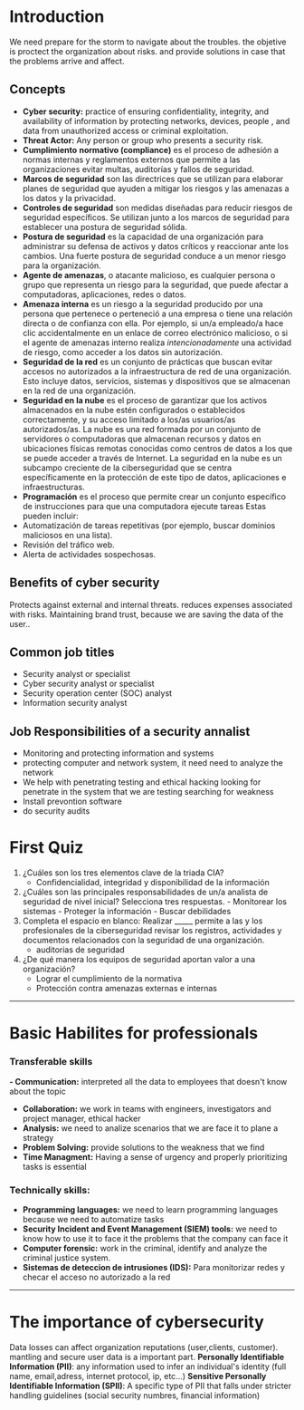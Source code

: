 # Introduction
We need prepare for the storm to navigate about the troubles. the objetive is proctect the organization about risks. and provide solutions in case that the problems arrive and affect.

## Concepts
- **Cyber security:** practice of ensuring confidentiality, integrity, and availability of information by protecting networks, devices, people , and data from unauthorized access or criminal exploitation. 
- **Threat Actor:** Any person or group who presents a security risk.
- **Cumplimiento** **normativo (compliance)** es el proceso de adhesión a normas internas y reglamentos externos que permite a las organizaciones evitar multas, auditorías y fallos de seguridad.
- **Marcos de seguridad** son las directrices que se utilizan para elaborar planes de seguridad que ayuden a mitigar los riesgos y las amenazas a los datos y la privacidad.
- **Controles de seguridad** son medidas diseñadas para reducir riesgos de seguridad específicos. Se utilizan junto a los marcos de seguridad para establecer una postura de seguridad sólida.
- **Postura de seguridad** es la capacidad de una organización para administrar su defensa de activos y datos críticos y reaccionar ante los cambios. Una fuerte postura de seguridad conduce a un menor riesgo para la organización.
- **Agente de amenazas**, o atacante malicioso, es cualquier persona o grupo que representa un riesgo para la seguridad, que puede afectar a computadoras, aplicaciones, redes o datos.
- **Amenaza interna** es un riesgo a la seguridad producido por una persona que pertenece o perteneció a una empresa o tiene una relación directa o de confianza con ella. Por ejemplo, si un/a empleado/a hace clic accidentalmente en un enlace de correo electrónico malicioso, o si el agente de amenazas interno realiza _intencionadamente_ una actividad de riesgo, como acceder a los datos sin autorización.
- **Seguridad de la red** es un conjunto de prácticas que buscan evitar accesos no autorizados a la infraestructura de red de una organización. Esto incluye datos, servicios, sistemas y dispositivos que se almacenan en la red de una organización.
- **Seguridad en la nube** es el proceso de garantizar que los activos almacenados en la nube estén configurados o establecidos correctamente, y su acceso limitado a los/as usuarios/as autorizados/as. La nube es una red formada por un conjunto de servidores o computadoras que almacenan recursos y datos en ubicaciones físicas remotas conocidas como centros de datos a los que se puede acceder a través de Internet. La seguridad en la nube es un subcampo creciente de la ciberseguridad que se centra específicamente en la protección de este tipo de datos, aplicaciones e infraestructuras.
- **Programación** es el proceso que permite crear un conjunto específico de instrucciones para que una computadora ejecute tareas Estas pueden incluir:
- Automatización de tareas repetitivas (por ejemplo, buscar dominios maliciosos en una lista).
- Revisión del tráfico web. 
- Alerta de actividades sospechosas.

## Benefits of cyber security
Protects against external and internal threats.
reduces expenses associated with risks.
Maintaining brand trust, because we are saving the data of the user..
## Common job titles
- Security analyst or specialist
- Cyber security analyst or specialist
- Security operation center (SOC) analyst
- Information security analyst

## Job Responsibilities of a security annalist
- Monitoring and protecting information and systems
- protecting computer and network system, it need need to analyze the network
- We help with penetrating testing and ethical hacking looking for penetrate in the system that we are testing searching for weakness
- Install prevontion software
- do security audits

# First Quiz
1. ¿Cuáles son los tres elementos clave de la triada CIA?
     - Confidencialidad, integridad y disponibilidad de la información
2.   ¿Cuáles son las principales responsabilidades de un/a analista de seguridad de nivel inicial? Selecciona tres respuestas.
    - Monitorear los sistemas
    - Proteger la información
    - Buscar debilidades
3.  Completa el espacio en blanco: Realizar _____ permite a las y los profesionales de la ciberseguridad revisar los registros, actividades y documentos relacionados con la seguridad de una organización.
	 - auditorias de seguridad
4. ¿De qué manera los equipos de seguridad aportan valor a una organización?
	- Lograr el cumplimiento de la normativa
	- Protección contra amenazas externas e internas

- - -
# Basic Habilites for professionals
### Transferable skills
**- Communication:** interpreted all the data to employees that doesn't know about the topic
- **Collaboration:** we work in teams with engineers, investigators and project manager, ethical hacker
- **Analysis:** we need to analize scenarios that we are face it to plane a strategy
- **Problem Solving:** provide solutions to the weakness that we find
- **Time Managment:** Having a sense of urgency and properly prioritizing tasks is essential
### Technically skills:
- **Programming languages:** we need to learn programming languages because we need to automatize tasks
- **Security Incident and Event Management (SIEM) tools:** we need to know how to use it to face it the problems that the company can face it
- **Computer forensic:** work in the criminal, identify and analyze the criminal justice system.
- **Sistemas de deteccion de intrusiones (IDS):** Para monitorizar redes y checar el acceso no autorizado a la red
- - - 
# The importance of cybersecurity
Data losses can affect organization reputations (user,clients, customer). mantling and secure user data is a important part.
**Personally Identifiable Information (PII)**: any information used to infer an individual's identity   (full name, email,adress, internet protocol, ip, etc...)
**Sensitive Personally Identifiable Information (SPII)**: A specific type of PII that falls under stricter handling guidelines (social security numbres, financial information)
